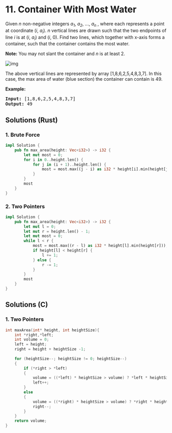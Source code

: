 # 11. Container With Most Water

Given *n* non-negative integers *a<sub>1</sub>*, *a<sub>2</sub>*, ..., *a<sub>n</sub>* , where each represents a point at coordinate (*i*, *a<sub>i</sub>*). *n* vertical lines are drawn such that the two endpoints of line *i* is at (*i*, *a<sub>i</sub>*) and (*i*, 0). Find two lines, which together with x-axis forms a container, such that the container contains the most water.

**Note:** You may not slant the container and *n* is at least 2.

![img](https://s3-lc-upload.s3.amazonaws.com/uploads/2018/07/17/question_11.jpg)

The above vertical lines are represented by array [1,8,6,2,5,4,8,3,7]. In this case, the max area of water (blue section) the container can contain is 49.

**Example:**

<pre>
<strong>Input:</strong> [1,8,6,2,5,4,8,3,7]
<strong>Output:</strong> 49
</pre>

## Solutions (Rust)

### 1. Brute Force
```Rust
impl Solution {
    pub fn max_area(height: Vec<i32>) -> i32 {
        let mut most = 0;
        for i in 0..height.len() {
            for j in (i + 1)..height.len() {
                most = most.max((j - i) as i32 * height[i].min(height[j]));
            }
        }
        most
    }
}
```

### 2. Two Pointers
```Rust
impl Solution {
    pub fn max_area(height: Vec<i32>) -> i32 {
        let mut l = 0;
        let mut r = height.len() - 1;
        let mut most = 0;
        while l < r {
            most = most.max((r - l) as i32 * height[l].min(height[r]));
            if height[l] < height[r] {
                l += 1;
            } else {
                r -= 1;
            }
        }
        most
    }
}
```

## Solutions (C)

### 1. Two Pointers

```c
int maxArea(int* height, int heightSize){
    int *right,*left; 
    int volume = 0; 
    left = height;
    right = height + heightSize -1;
    
    for (heightSize--; heightSize != 0; heightSize--)
    {
        if (*right > *left)
        {
            volume = ((*left) * heightSize > volume) ? *left * heightSize : volume;
            left++;
        }
        else
        {
            volume = ((*right) * heightSize > volume) ? *right * heightSize : volume;
            right--;
        }
    }
    return volume;
}
```
